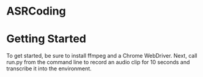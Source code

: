 # ASRCoding

# Getting Started
To get started, be sure to install ffmpeg and a Chrome WebDriver. 
Next, call run.py from the command line to record an audio clip for 10 seconds and transcribe it into the environment.